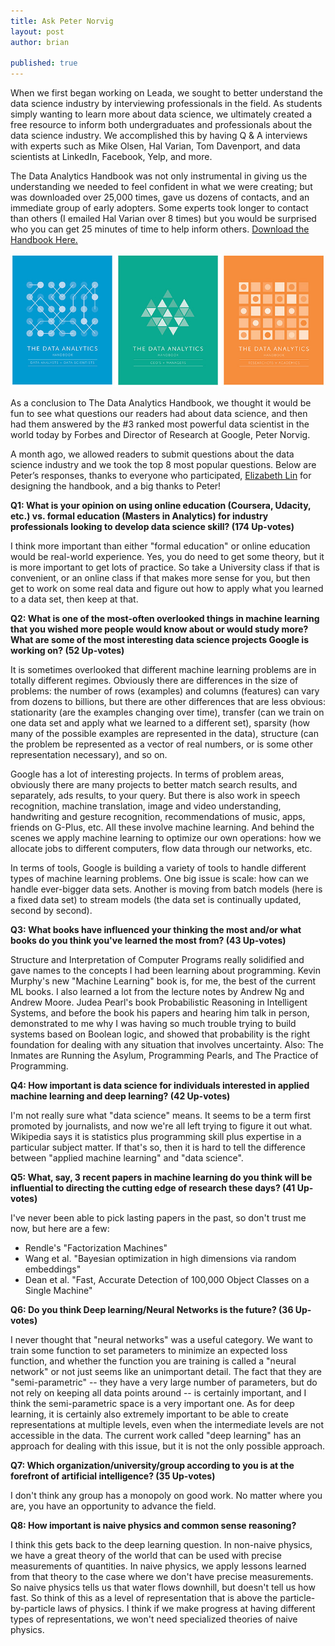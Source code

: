 ```yaml
---
title: Ask Peter Norvig
layout: post
author: brian

published: true
---
```


When we first began working on Leada, we sought to better understand the data science industry by interviewing professionals in the field. As students simply wanting to learn more about data science, we ultimately created a free resource to inform both undergraduates and professionals about the data science industry. We accomplished this by having Q & A interviews with experts such as Mike Olsen, Hal Varian, Tom Davenport, and data scientists at LinkedIn, Facebook, Yelp, and more.

The Data Analytics Handbook was not only instrumental in giving us the understanding we needed to feel confident in what we were creating; but was downloaded over 25,000 times, gave us dozens of contacts, and an immediate group of early adopters. Some experts took longer to contact than others (I emailed Hal Varian over 8 times) but you would be surprised who you can get 25 minutes of time to help inform others. [Download the Handbook Here.](http://www.teamleada.com/handbook)

<p align="center">
  <img src ="/assets/images/post_assets/Ask_Peter/books_image.jpg"> </img>
</p>

As a conclusion to The Data Analytics Handbook, we thought it would be fun to see what questions our readers had about data science, and then had them answered by the #3 ranked most powerful data scientist in the world today by Forbes and Director of Research at Google, Peter Norvig.

A month ago, we allowed readers to submit questions about the data science industry and we took the top 8 most popular questions. Below are Peter’s responses, thanks to everyone who participated, [Elizabeth Lin](http://www.elizabethylin.com/about/) for designing the handbook, and a big thanks to Peter!

<strong>Q1: What is your opinion on using online education (Coursera, Udacity, etc.) vs. formal education (Masters in Analytics) for industry professionals looking to develop data science skill? (174 Up-votes)</strong>

I think more important than either "formal education" or online education would be real-world experience.  Yes, you do need to get some theory, but it is more important to get lots of practice. So take a University class if that is convenient, or an online class if that makes more sense for you, but then get to work on some real data and figure out how to apply what you learned to a data set, then keep at that.

<strong>Q2: What is one of the most-often overlooked things in machine learning that you wished more people would know about or would study more? What are some of the most interesting data science projects Google is working on? (52 Up-votes)</strong>

It is sometimes overlooked that different machine learning problems are in totally different regimes. Obviously there are differences in the size of problems: the number of rows (examples) and columns (features) can vary from dozens to billions, but there are other differences that are less obvious: stationarity (are the examples changing over time), transfer (can we train on one data set and apply what we learned to a different set), sparsity (how many of the possible examples are represented in the data), structure (can the problem be represented as a vector of real numbers, or is some other representation necessary), and so on.

Google has a lot of interesting projects. In terms of problem areas, obviously there are many projects to better match search results, and separately, ads results, to your query.  But there is also work in speech recognition, machine translation, image and video understanding, handwriting and gesture recognition, recommendations of music, apps, friends on G-Plus, etc.  All these involve machine learning. And behind the scenes we apply machine learning to optimize our own operations: how we allocate jobs to different computers, flow data through our networks, etc.

In terms of tools, Google is building a variety of tools to handle different types of machine learning problems.  One big issue is scale: how can we handle ever-bigger data sets.  Another is moving from batch models (here is a fixed data set) to stream models (the data set is continually updated, second by second).

<strong>Q3: What books have influenced your thinking the most and/or what books do you think you've learned the most from? (43 Up-votes)</strong>

Structure and Interpretation of Computer Programs really solidified and gave names to the concepts I had been learning about programming.  Kevin Murphy's new "Machine Learning" book is, for me, the best of the current ML books.  I also learned a lot from the lecture notes by Andrew Ng and Andrew Moore. Judea Pearl's book Probabilistic Reasoning in Intelligent Systems, and before the book his papers and hearing him talk in person, demonstrated to me why I was having so much trouble trying to build systems based on Boolean logic, and showed that probability is the right foundation for dealing with any situation that involves uncertainty.  Also: The Inmates are Running the Asylum, Programming Pearls, and The Practice of Programming.

<strong>Q4: How important is data science for individuals interested in applied machine learning and deep learning? (42 Up-votes)</strong>

I'm not really sure what "data science" means.  It seems to be a term first promoted by journalists, and now we're all left trying to figure it out what.  Wikipedia says it is statistics plus programming skill plus expertise in a particular subject matter.  If that's so, then it is hard to tell the difference between "applied machine learning" and "data science".

<strong>Q5: What, say, 3 recent papers in machine learning do you think will be influential to directing the cutting edge of research these days? (41 Up-votes)</strong>

I've never been able to pick lasting papers in the past, so don't trust me now, but here are a few:

* Rendle's "Factorization Machines"
* Wang et al. "Bayesian optimization in high dimensions via random embeddings"
* Dean et al. "Fast, Accurate Detection of 100,000 Object Classes on a Single Machine"

<strong>Q6: Do you think Deep learning/Neural Networks is the future? (36 Up-votes)</strong>

I never thought that "neural networks" was a useful category.  We want to train some function to set parameters to minimize an expected loss function, and whether the function you are training is called a "neural network" or not just seems like an unimportant detail.  The fact that they are "semi-parametric" -- they have a very large number of parameters, but do not rely on keeping all data points around -- is certainly important, and I think the semi-parametric space is a very important one.  As for deep learning, it is certainly also extremely important to be able to create representations at multiple levels, even when the intermediate levels are not accessible in the data.  The current work called "deep learning" has an approach for dealing with this issue, but it is not the only possible approach.

<strong>Q7: Which organization/university/group according to you is at the forefront of artificial intelligence? (35 Up-votes)</strong>

I don't think any group has a monopoly on good work.  No matter where you are, you have an opportunity to advance the field.

<strong>Q8: How important is naive physics and common sense reasoning?</strong>

I think this gets back to the deep learning question.  In non-naive physics, we have a great theory of the world that can be used with precise measurements of quantities.  In naive physics, we apply lessons learned from that theory to the case where we don't have precise measurements.  So naive physics tells us that water flows downhill, but doesn't tell us how fast.  So think of this as a level of representation that is above the particle-by-particle laws of physics.  I think if we make progress at having different types of representations, we won't need specialized theories of naive physics.

